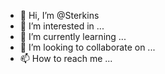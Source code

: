 - 👋 Hi, I’m @Sterkins
- 👀 I’m interested in ...
- 🌱 I’m currently learning ...
- 💞️ I’m looking to collaborate on ...
- 📫 How to reach me ...

<!---
Sterkins/Sterkins is a ✨ special ✨ repository because its `README.md` (this file) appears on your GitHub profile.
You can click the Preview link to take a look at your changes.
--->
